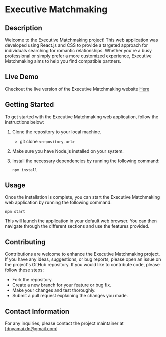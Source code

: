 # Executive Matchmaking

## Description

Welcome to the Executive Matchmaking project! This web application was developed using React.js and CSS to provide a targeted approach for individuals searching for romantic relationships. Whether you're a busy professional or simply prefer a more customized experience, Executive Matchmaking aims to help you find compatible partners.

## Live Demo

Checkout the live version of the Executive Matchmaking website [Here](https://executivematchmaking.netlify.app/)

## Getting Started

To get started with the Executive Matchmaking web application, follow the instructions below:

1. Clone the repository to your local machine.
   - git clone `<repository-url>`
2. Make sure you have Node.js installed on your system.
3. Install the necessary dependencies by running the following command:
   
   `npm install`

## Usage

Once the installation is complete, you can start the Executive Matchmaking web application by running the following command:

`npm start`

This will launch the application in your default web browser. You can then navigate through the different sections and use the features provided.

## Contributing
Contributions are welcome to enhance the Executive Matchmaking project. If you have any ideas, suggestions, or bug reports, please open an issue on the project's GitHub repository. If you would like to contribute code, please follow these steps:

- Fork the repository.
- Create a new branch for your feature or bug fix.
- Make your changes and test thoroughly.
- Submit a pull request explaining the changes you made.

## Contact Information

For any inquiries, please contact the project maintainer at [dnyamai.dn@gmail.com]
